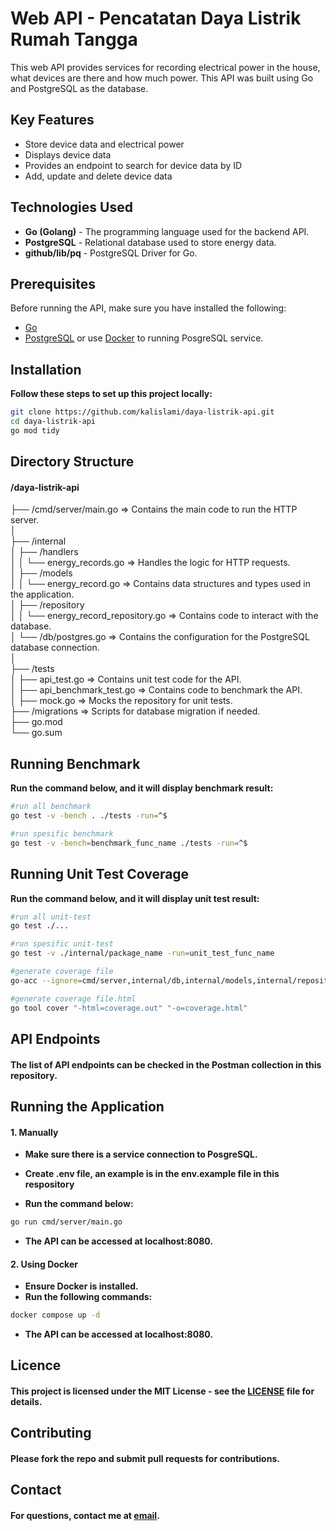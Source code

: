 # Web API - Pencatatan Daya Listrik Rumah Tangga

This web API provides services for recording electrical power in the house, what devices are there and how much power. This API was built using Go and PostgreSQL as the database.

## Key Features
- Store device data and electrical power
- Displays device data
- Provides an endpoint to search for device data by ID
- Add, update and delete device data

## Technologies Used
- **Go (Golang)** - The programming language used for the backend API.
- **PostgreSQL** - Relational database used to store energy data.
- **github/lib/pq** - PostgreSQL Driver for Go. 

## Prerequisites
Before running the API, make sure you have installed the following:
- [Go](https://go.dev/doc/install)
- [PostgreSQL](https://www.postgresql.org/download/) or use [Docker](https://docs.docker.com/get-started/get-docker/) to running PosgreSQL service.

## Installation

**Follow these steps to set up this project locally:**

   ```bash
   git clone https://github.com/kalislami/daya-listrik-api.git
   cd daya-listrik-api
   go mod tidy
   ```

## Directory Structure
#### /daya-listrik-api
├── /cmd/server/main.go => Contains the main code to run the HTTP server.      
│    
├── /internal   
│   ├── /handlers   
│   │   └── energy_records.go => Handles the logic for HTTP requests.   
│   ├── /models   
│   │   └── energy_record.go => Contains data structures and types used in the application.   
│   ├── /repository   
│   │   └── energy_record_repository.go => Contains code to interact with the database.   
│   └── /db/postgres.go => Contains the configuration for the PostgreSQL database connection.      
│       
├── /tests   
│   ├── api_test.go => Contains unit test code for the API.   
│   ├── api_benchmark_test.go => Contains code to benchmark the API.   
│   ├── mock.go => Mocks the repository for unit tests.   
├── /migrations => Scripts for database migration if needed.   
├── go.mod   
└── go.sum   

## Running Benchmark
**Run the command below, and it will display benchmark result:**

   ```bash
   #run all benchmark
   go test -v -bench . ./tests -run=^$

   #run spesific benchmark
   go test -v -bench=benchmark_func_name ./tests -run=^$
   ```
## Running Unit Test Coverage
**Run the command below, and it will display unit test result:**
   ```bash
   #run all unit-test
   go test ./...

   #run spesific unit-test
   go test -v ./internal/package_name -run=unit_test_func_name

   #generate coverage file
   go-acc --ignore=cmd/server,internal/db,internal/models,internal/repository/mocks,tests -o coverage.out ./...

   #generate coverage file.html
   go tool cover "-html=coverage.out" "-o=coverage.html"
   ```

## API Endpoints
#### The list of API endpoints can be checked in the Postman collection in this repository.

## Running the Application

#### 1. Manually

- **Make sure there is a service connection to PosgreSQL.**
- **Create .env file, an example is in the env.example file in this respository**

- **Run the command below:**

```bash
go run cmd/server/main.go
   ```
- **The API can be accessed at localhost:8080.**

#### 2. Using Docker

- **Ensure Docker is installed.**
- **Run the following commands:**

```bash
docker compose up -d
   ```
- **The API can be accessed at localhost:8080.**

## Licence
#### This project is licensed under the MIT License - see the [LICENSE](LICENSE) file for details.

## Contributing
#### Please fork the repo and submit pull requests for contributions.

## Contact
#### For questions, contact me at [email](mailto:kamalgoritm@gmail.com).
